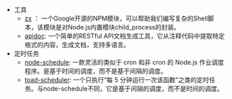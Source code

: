 
- 工具
  - [zx](https://google.github.io/zx/) ：  一个Google开源的NPM模块，可以帮助我们编写复杂的Shell脚本，该模块是对Node.js内置模块child_process的封装。
  - [apidoc](https://github.com/caixw/apidoc): 一个简单的RESTful API文档生成工具，它从注释代码中提取特定格式的内容，生成文档，支持多语言。
- 定时任务
  - [node-schedule](https://github.com/node-schedule/node-schedule): 一款灵活的类似于 cron 和非 cron 的 Node.js 作业调度程序。是基于时间的调度，而不是基于间隔的调度。
  - [toad-scheduler](https://github.com/kibertoad/toad-scheduler): 一个只执行“每 5 分钟运行一次该函数”之类的定时任务。与node-schedule不同，它是基于间隔的调度，而不是时间的调度。



